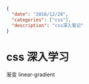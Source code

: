 ```json data
{
  "date": "2018/12/28",
  "categories": ["css"],
  "description": "css深入笔记"
}
```

# css 深入学习

渐变
linear-gradient

